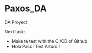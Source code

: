 # Paxos_DA
DA Proyect

Next task:
- Make te test with the CI/CD of Github 
- Hola Paco! Test Arturo !
